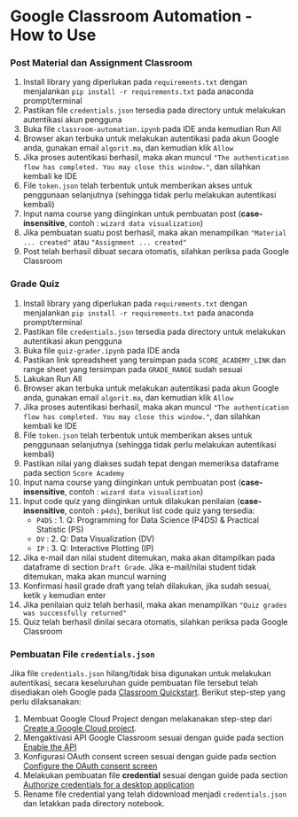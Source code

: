 # Google Classroom Automation - How to Use

### Post Material dan Assignment Classroom

1. Install library yang diperlukan pada `requirements.txt` dengan menjalankan `pip install -r requirements.txt` pada anaconda prompt/terminal
2. Pastikan file `credentials.json` tersedia pada directory untuk melakukan autentikasi akun pengguna
3. Buka file `classroom-automation.ipynb` pada IDE anda kemudian Run All
4. Browser akan terbuka untuk melakukan autentikasi pada akun Google anda, gunakan email `algorit.ma`, dan kemudian klik `Allow`
5. Jika proses autentikasi berhasil, maka akan muncul `"The authentication flow has completed. You may close this window."`, dan silahkan kembali ke IDE
6. File `token.json` telah terbentuk untuk memberikan akses untuk penggunaan selanjutnya (sehingga tidak perlu melakukan autentikasi kembali)
7. Input nama course yang diinginkan untuk pembuatan post (**case-insensitive**, contoh : `wizard data visualization`)
8. Jika pembuatan suatu post berhasil, maka akan menampilkan `"Material ... created"` atau `"Assignment ... created"`
9. Post telah berhasil dibuat secara otomatis, silahkan periksa pada Google Classroom

### Grade Quiz

1. Install library yang diperlukan pada `requirements.txt` dengan menjalankan `pip install -r requirements.txt` pada anaconda prompt/terminal
2. Pastikan file `credentials.json` tersedia pada directory untuk melakukan autentikasi akun pengguna
3. Buka file `quiz-grader.ipynb` pada IDE anda
4. Pastikan link spreadsheet yang tersimpan pada `SCORE_ACADEMY_LINK` dan range sheet yang tersimpan pada `GRADE_RANGE` sudah sesuai
5. Lakukan Run All
6. Browser akan terbuka untuk melakukan autentikasi pada akun Google anda, gunakan email `algorit.ma`, dan kemudian klik `Allow`
7. Jika proses autentikasi berhasil, maka akan muncul `"The authentication flow has completed. You may close this window."`, dan silahkan kembali ke IDE
8. File `token.json` telah terbentuk untuk memberikan akses untuk penggunaan selanjutnya (sehingga tidak perlu melakukan autentikasi kembali)
9. Pastikan nilai yang diakses sudah tepat dengan memeriksa dataframe pada section `Score Academy`
10. Input nama course yang diinginkan untuk pembuatan post (**case-insensitive**, contoh : `wizard data visualization`)
11. Input code quiz yang diinginkan untuk dilakukan penilaian (**case-insensitive**, contoh : `p4ds`), berikut list code quiz yang tersedia:
    - `P4DS` : 1. Q: Programming for Data Science (P4DS) & Practical Statistic (PS)
    - `DV` : 2. Q: Data Visualization (DV)
    - `IP` : 3. Q: Interactive Plotting (IP)
11. Jika e-mail dan nilai student ditemukan, maka akan ditampilkan pada dataframe di section `Draft Grade`. Jika e-mail/nilai student tidak ditemukan, maka akan muncul warning
12. Konfirmasi hasil grade draft yang telah dilakukan, jika sudah sesuai, ketik `y` kemudian enter
13. Jika penilaian quiz telah berhasil, maka akan menampilkan `"Quiz grades was successfully returned"`
14. Quiz telah berhasil dinilai secara otomatis, silahkan periksa pada Google Classroom

 ### Pembuatan File `credentials.json`

 Jika file `credentials.json` hilang/tidak bisa digunakan untuk melakukan autentikasi, secara keseluruhan guide pembuatan file tersebut telah disediakan oleh Google pada [Classroom Quickstart](https://developers.google.com/classroom/quickstart/python). Berikut step-step yang perlu dilaksanakan:
 1. Membuat Google Cloud Project dengan melakanakan step-step dari [Create a Google Cloud project](https://developers.google.com/workspace/guides/create-project).
 2. Mengaktivasi API Google Classroom sesuai dengan guide pada section [Enable the API](https://developers.google.com/classroom/quickstart/python#enable_the_api)
 3. Konfigurasi OAuth consent screen sesuai dengan guide pada section [Configure the OAuth consent screen](https://developers.google.com/classroom/quickstart/python#configure_the_oauth_consent_screen)
 4. Melakukan pembuatan file **credential** sesuai dengan guide pada section [Authorize credentials for a desktop application](https://developers.google.com/classroom/quickstart/python#authorize_credentials_for_a_desktop_application)
 5. Rename file credential yang telah didownload menjadi `credentials.json` dan letakkan pada directory notebook.
